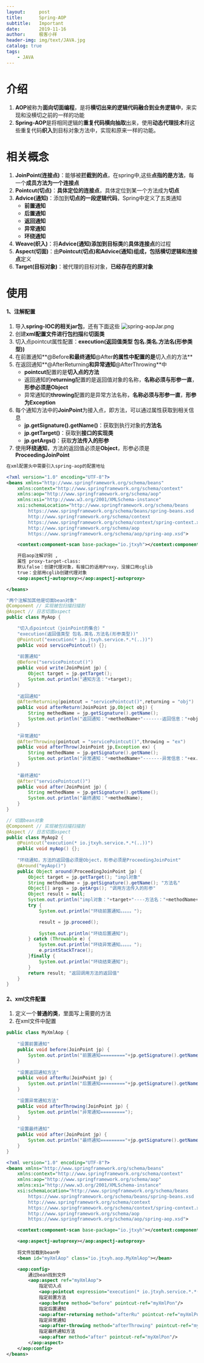 ```yaml
---
layout:     post                    
title:      Spring-AOP
subtitle:   Important               
date:       2019-11-16               
author:     极客小祥                      
header-img: img/text/JAVA.jpg   
catalog: true                        
tags: 
    - JAVA
---
```


# 介绍
1. **AOP**被称为**面向切面编程**，是将**横切出来的逻辑代码融合到业务逻辑中**，来实现和没横切之前的一样的功能
2. **Spring-AOP**是将相同逻辑的**重复代码横向抽取**出来，使用**动态代理技术**将这些重复代码**织入**到目标对象方法中，实现和原来一样的功能。

# 相关概念
1. **JoinPoint\(连接点\)**：能够被**拦截到的点**，在spring中,这些**点指的是方法**，每一个**成员方法为一个连接点**
2. **Pointcut\(切点\)**：**具体定位的连接点**，具体定位到某一个方法成为**切点**
3. **Advice\(通知\)**：添加到**切点的一段逻辑代码**，Spring中定义了五类通知
    * **前置通知**
    * **后置通知**
    * **返回通知**
    * **异常通知**
    * **环绕通知**
4. **Weave\(织入\)**：将**Advice\(通知\)添加到目标类**的**具体连接点**的过程
5. **Aspect\(切面\)**：由**Pointcut\(切点\)**和**Advice\(通知\)**组成，包括**横切逻辑和连接点**定义
6. **Target\(目标对象\)**：被代理的目标对象，**已经存在的原对象**

# 使用
#### 1、注解配置
1. 导入**spring-IOC的相关jar包**，还有下面这些
![spring-aopJar.png](https://i.loli.net/2019/11/15/STk7zZi4jhdGHo5.png)
2. 创建**xml配置文件进行包扫描**和**切面类**
3. 切入点pointcut属性配置：**execution\(返回值类型 包名.类名.方法名\(形参类型\)\)**
4. 在前置通知**@Before**和最终通知**@After**的属性中配置的是**切入点的方法**
5. 在返回通知**@AfterReturning**和异常通知**@AfterThrowing**中
    * **pointcut**配置的是**切入点的方法**
    * 返回通知的**returning**配置的是返回值对象的名称，**名称必须与形参一直**，**形参必须是Object**
    * 异常通知的**throwing**配置的是异常方法名称，**名称必须与形参一直**，**形参为Exception**
6. 每个通知方法中的**JoinPoint**为接入点，即方法，可以通过属性获取到相关信息
    * **jp.getSignature\(\).getName\(\)**：获取到执行对象的**方法名**
    * **jp.getTarget\(\)**：获取到**接口的实现类**
    * **jp.getArgs\(\)**：获取**方法传入的形参**
7. 使用**环绕通知**，方法的返回值必须是**Object**，形参必须是**ProceedingJoinPoint**

```xml
在xml配置头中需要引入spring-aop的配置地址

<?xml version="1.0" encoding="UTF-8"?>
<beans xmlns="http://www.springframework.org/schema/beans"
	xmlns:context="http://www.springframework.org/schema/context"
	xmlns:aop="http://www.springframework.org/schema/aop"
	xmlns:xsi="http://www.w3.org/2001/XMLSchema-instance"
	xsi:schemaLocation="http://www.springframework.org/schema/beans
        https://www.springframework.org/schema/beans/spring-beans.xsd
        http://www.springframework.org/schema/context
        https://www.springframework.org/schema/context/spring-context.xsd
        http://www.springframework.org/schema/aop
        https://www.springframework.org/schema/aop/spring-aop.xsd">

	<context:component-scan base-package="io.jtxyh"></context:component-scan>

	开启aop注解识别 , 
	属性 proxy-target-class:
    默认false：创建代理对象，有接口的话用Proxy，没接口用cglib 
	true：全部用cglib创建代理对象
	<aop:aspectj-autoproxy></aop:aspectj-autoproxy>

</beans>
```

```java
"两个注解加其他是切面bean对象"
@Component // 实现被包扫描扫描到
@Aspect // 日志切面aspect
public class MyAop {

	"切入点pointcut（joinPoint的集合）"
	"execution(返回值类型 包名.类名.方法名(形参类型))"
	@Pointcut("execution(* io.jtxyh.service.*.*(..))")
	public void servicePointcut() {};
	
	"前置通知"
	@Before("servicePointcut()")
	public void write(JoinPoint jp) {
		Object target = jp.getTarget();
		System.out.println("通知方法："+target);
	}
	
	"返回通知"
	@AfterReturning(pointcut = "servicePointcut()",returning = "obj")
	public void afterReturn(JoinPoint jp,Object obj) {
		String methedName = jp.getSignature().getName();
		System.out.println("返回通知："+methedName+"-------返回信息："+obj);
	}
	
	"异常通知"
	@AfterThrowing(pointcut = "servicePointcut()",throwing = "ex")
	public void afterThrow(JoinPoint jp,Exception ex) {
		String methedName = jp.getSignature().getName();
		System.out.println("异常通知："+methedName+"-------异常信息："+ex.getMessage());
	}
	
	"最终通知"
	@After("servicePointcut()")
	public void after(JoinPoint jp) {
		String methedName = jp.getSignature().getName();
		System.out.println("最终通知："+methedName);
	}
}
```

```java
// 切面bean对象
@Component // 实现被包扫描扫描到
@Aspect // 日志切面aspect
public class MyAop2 {
	@Pointcut("execution(* io.jtxyh.service.*.*(..))")
	public void myAop() {};
	
	"环绕通知，方法的返回值必须是Object，形参必须是ProceedingJoinPoint"
	@Around("myAop()")
	public Object around(ProceedingJoinPoint jp) {
		Object target = jp.getTarget(); "impl对象"
		String methodName = jp.getSignature().getName(); "方法名"
		Object[] args = jp.getArgs(); "调用方法传入的形参"
		Object result = null;
		System.out.println("impl对象："+target+"----方法名："+methodName+"----方法的形参："+Arrays.toString(args));
		try {
			System.out.println("环绕前置通知。。。。。");

			result = jp.proceed();
			
            System.out.println("环绕后置通知");
		} catch (Throwable e) {
			System.out.println("环绕异常通知。。。。。");
			e.printStackTrace();
		}finally {
			System.out.println("环绕结束通知");
		}
		return result; "返回调用方法的返回值"
	}
}

```

#### 2、xml文件配置
1. 定义一个**普通的类**，里面写上需要的方法
2. 在xml文件中配置

```java
public class MyXmlAop {
	
	"设置前置通知"
	public void before(JoinPoint jp) {
		System.out.println("前置通知========="+jp.getSignature().getName());
	}
	
	"设置返回通知方法"
	public void afterRu(JoinPoint jp) {
		System.out.println("后置通知========="+jp.getSignature().getName());
	}
	
    "设置异常通知方法"
	public void afterThrowing(JoinPoint jp) {
		System.out.println("异常通知=========");
	}
	
	"设置最终通知"
	public void after(JoinPoint jp) {
		System.out.println("最终通知========="+jp.getSignature().getName());
	}
}
```

```xml
<?xml version="1.0" encoding="UTF-8"?>
<beans xmlns="http://www.springframework.org/schema/beans"
	xmlns:context="http://www.springframework.org/schema/context"
	xmlns:aop="http://www.springframework.org/schema/aop"
	xmlns:xsi="http://www.w3.org/2001/XMLSchema-instance"
	xsi:schemaLocation="http://www.springframework.org/schema/beans
        https://www.springframework.org/schema/beans/spring-beans.xsd
        http://www.springframework.org/schema/context
        https://www.springframework.org/schema/context/spring-context.xsd
        http://www.springframework.org/schema/aop
        https://www.springframework.org/schema/aop/spring-aop.xsd">

	<context:component-scan base-package="io.jtxyh"></context:component-scan>

	<aop:aspectj-autoproxy></aop:aspectj-autoproxy>
 
    将文件加载到bean中
	<bean id="myXmlAop" class="io.jtxyh.aop.MyXmlAop"></bean>

	<aop:config>
		通过bean找到文件
		<aop:aspect ref="myXmlAop">
			指定切入点
			<aop:pointcut expression="execution(* io.jtxyh.service.*.*(..))" id="myXmlPon"/>
			指定前置方法
			<aop:before method="before" pointcut-ref="myXmlPon"/>
			指定后置通知
			<aop:after-returning method="afterRu" pointcut-ref="myXmlPon"/>
			指定异常通知
			<aop:after-throwing method="afterThrowing" pointcut-ref="myXmlPon"/>
			指定最终通知方法
			<aop:after method="after" pointcut-ref="myXmlPon"/>
		</aop:aspect>
	</aop:config>
</beans>
```